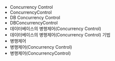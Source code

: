 ﻿- Concurrency Control
- ConcurrencyControl
- DB Concurrency Control
- DBConcurrencyControl
- 데이터베이스의 병행제어(Concurrency Control)
- 데이터베이스의 병행제어(Concurrency Control) 기법
- 병행제어
- 병행제어(Concurrency Control)
- 병행제어(ConcurrencyControl)
